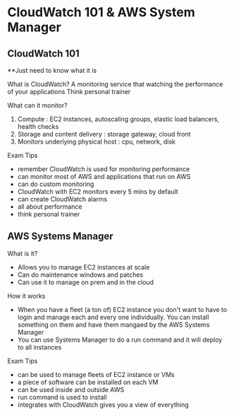 # CloudWatch 101 & AWS System Manager
## CloudWatch 101
**Just need to know what it is

What is CloudWatch?
A monitoring service that watching the performance of your applications
Think personal trainer

What can it monitor?
1. Compute : EC2 instances, autoscaling groups, elastic load balancers, health checks
2. Storage and content delivery : storage gateway, cloud front
3. Monitors underlying physical host : cpu, network, disk

Exam Tips
- remember CloudWatch is used for monitoring performance
- can monitor most of AWS and applications that run on AWS
- can do custom monitoring
- CloudWatch with EC2 monitors every 5 mins by default
- can create CloudWatch alarms
- all about performance
- think personal trainer

## AWS Systems Manager
What is it?
- Allows you to manage EC2 instances at scale
- Can do maintenance windows and patches
- Can use it to manage on prem and in the cloud

How it works
- When you have a fleet (a ton of) EC2 instance you don't want to have to login and manage each and every one individually. You can install something on them and have them mangaed by the AWS Systems Manager
- You can use Systems Manager to do a run command and it will deploy to all instances

Exam Tips
- can be used to manage fleets of EC2 instance or VMs
- a piece of software can be installed on each VM
- can be used inside and outside AWS
- run command is used to install
- integrates with CloudWatch gives you a view of everything